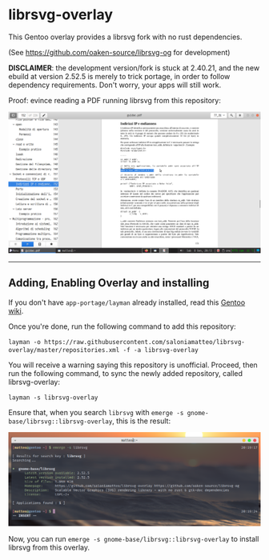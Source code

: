 # librsvg-overlay

This Gentoo overlay provides a librsvg fork with no rust dependencies.

(See https://github.com/oaken-source/librsvg-og for development)

**DISCLAIMER**: the development version/fork is stuck at 2.40.21,
and the new ebuild at version 2.52.5 is merely to trick portage,
in order to follow dependency requirements. Don't worry,
your apps will still work.

Proof: evince reading a PDF running librsvg from this repository:

![evince](https://raw.githubusercontent.com/saloniamatteo/librsvg-overlay/master/evince.png)

---

## Adding, Enabling Overlay and installing

If you don't have `app-portage/layman` already installed, read this [Gentoo wiki](https://wiki.gentoo.org/wiki/Layman).

Once you're done, run the following command to add this repository:

```
layman -o https://raw.githubusercontent.com/saloniamatteo/librsvg-overlay/master/repositories.xml -f -a librsvg-overlay
```

You will receive a warning saying this repository is unofficial.
Proceed, then run the following command, to sync the newly added repository, called librsvg-overlay:

```
layman -s librsvg-overlay
```

Ensure that, when you search `librsvg` with `emerge -s gnome-base/librsvg::librsvg-overlay`,
this is the result:

![librsvg](https://raw.githubusercontent.com/saloniamatteo/librsvg-overlay/master/librsvg.png)

Now, you can run `emerge -s gnome-base/librsvg::librsvg-overlay` to install librsvg from this overlay.
